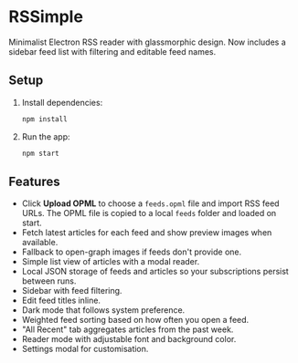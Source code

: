 # RSSimple
Minimalist Electron RSS reader with glassmorphic design.
Now includes a sidebar feed list with filtering and editable feed names.


## Setup

1. Install dependencies:
   ```bash
   npm install
   ```
2. Run the app:
   ```bash
   npm start
   ```

## Features

- Click **Upload OPML** to choose a `feeds.opml` file and import RSS feed URLs. The OPML file is copied to a local `feeds` folder and loaded on start.
- Fetch latest articles for each feed and show preview images when available.
- Fallback to open-graph images if feeds don't provide one.
- Simple list view of articles with a modal reader.
- Local JSON storage of feeds and articles so your subscriptions persist between runs.
- Sidebar with feed filtering.
- Edit feed titles inline.
- Dark mode that follows system preference.
- Weighted feed sorting based on how often you open a feed.
- "All Recent" tab aggregates articles from the past week.
- Reader mode with adjustable font and background color.
- Settings modal for customisation.
